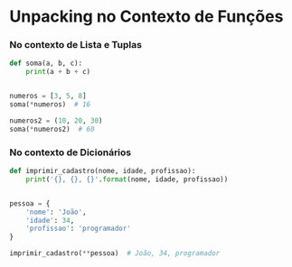 # Unpacking no Contexto de Funções


### No contexto de Lista e Tuplas

````python
def soma(a, b, c):
    print(a + b + c)


numeros = [3, 5, 8]
soma(*numeros)  # 16

numeros2 = (10, 20, 30)
soma(*numeros2)  # 60
````

### No contexto de Dicionários

````python
def imprimir_cadastro(nome, idade, profissao):
    print('{}, {}, {}'.format(nome, idade, profissao))


pessoa = {
    'nome': 'João',
    'idade': 34,
    'profissao': 'programador'
}

imprimir_cadastro(**pessoa)  # João, 34, programador
````